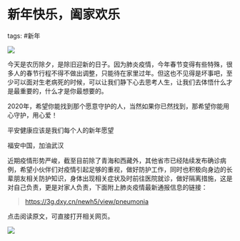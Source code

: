 # 新年快乐，阖家欢乐

tags: #新年

![](https://syske-pic-bed.oss-cn-hangzhou.aliyuncs.com/imgs/images/6371476869795312507137683.jpg)

今天是农历除夕，是除旧迎新的日子。因为肺炎疫情，今年春节变得有些特殊，很多人的春节行程不得不做出调整，只能待在家里过年。但这也不见得是坏事吧，至少可以面对生老病死的时候，可以让我们静下心去思考人生，让我们去体悟什么才是最重要的，什么才是你最想要的。

2020年，希望你能找到那个愿意守护的人，当然如果你已然找到，那希望你能用心守护，用心爱！

平安健康应该是我们每个人的新年愿望

福安中国，加油武汉

近期疫情形势严峻，截至目前除了青海和西藏外，其他省市已经陆续发布确诊病例，希望小伙伴们对疫情引起足够的重视，做好防护工作，同时也积极向身边的长辈朋友相关防护知识，身体出现相关症状及时前往医院就诊，做好隔离措施，这是对自己负责，更是对家人负责，下面附上肺炎疫情最新通报信息的链接：

> https://3g.dxy.cn/newh5/view/pneumonia

点击阅读原文，可直接打开相关网页。

![](https://syske-pic-bed.oss-cn-hangzhou.aliyuncs.com/imgs/images/image-20200124115642429.png)